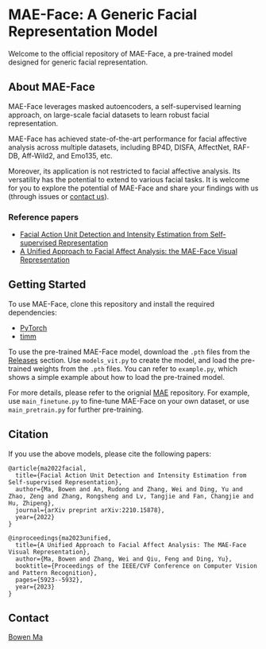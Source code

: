 # MAE-Face: A Generic Facial Representation Model

Welcome to the official repository of MAE-Face, a pre-trained model designed for generic facial representation.

## About MAE-Face

MAE-Face leverages masked autoencoders, a self-supervised learning approach, on large-scale facial datasets to learn robust facial representation.

MAE-Face has achieved state-of-the-art performance for facial affective analysis across multiple datasets, including BP4D, DISFA, AffectNet, RAF-DB, Aff-Wild2, and Emo135, etc.

Moreover, its application is not restricted to facial affective analysis.
Its versatility has the potential to extend to various facial tasks.
It is welcome for you to explore the potential of MAE-Face and share your findings with us (through issues or [contact us](#contact)).

### Reference papers
- [Facial Action Unit Detection and Intensity Estimation from Self-supervised Representation](https://arxiv.org/abs/2210.15878)
- [A Unified Approach to Facial Affect Analysis: the MAE-Face Visual Representation](https://openaccess.thecvf.com/content/CVPR2023W/ABAW/html/Ma_A_Unified_Approach_to_Facial_Affect_Analysis_The_MAE-Face_Visual_CVPRW_2023_paper.html)

## Getting Started

To use MAE-Face, clone this repository and install the required dependencies:
- [PyTorch](https://pytorch.org/)
- [timm](https://timm.fast.ai/)

To use the pre-trained MAE-Face model, download the `.pth` files from the [Releases](https://github.com/FuxiVirtualHuman/MAE-Face/releases) section.
Use `models_vit.py` to create the model, and load the pre-trained weights from the `.pth` files.
You can refer to `example.py`, which shows a simple example about how to load the pre-trained model.

For more details, please refer to the orignial [MAE](https://github.com/facebookresearch/mae) repository.
For example, use `main_finetune.py` to fine-tune MAE-Face on your own dataset, or use `main_pretrain.py` for further pre-training.

## Citation

If you use the above models, please cite the following papers:

```
@article{ma2022facial,
  title={Facial Action Unit Detection and Intensity Estimation from Self-supervised Representation},
  author={Ma, Bowen and An, Rudong and Zhang, Wei and Ding, Yu and Zhao, Zeng and Zhang, Rongsheng and Lv, Tangjie and Fan, Changjie and Hu, Zhipeng},
  journal={arXiv preprint arXiv:2210.15878},
  year={2022}
}

@inproceedings{ma2023unified,
  title={A Unified Approach to Facial Affect Analysis: The MAE-Face Visual Representation},
  author={Ma, Bowen and Zhang, Wei and Qiu, Feng and Ding, Yu},
  booktitle={Proceedings of the IEEE/CVF Conference on Computer Vision and Pattern Recognition},
  pages={5923--5932},
  year={2023}
}
```

## Contact

[Bowen Ma](mailto:sanma.kote@gmail.com)
